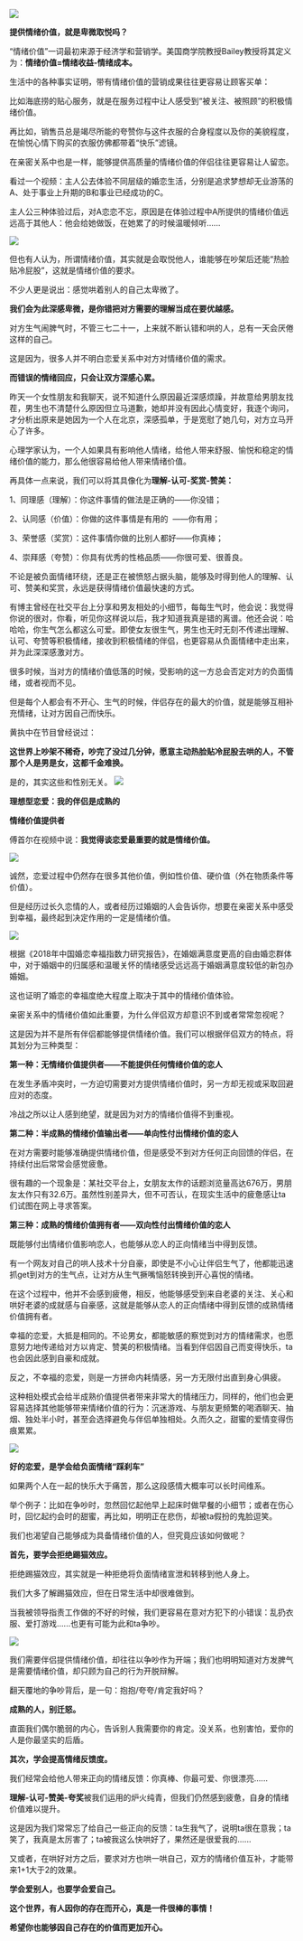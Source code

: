 
![](https://mmbiz.qpic.cn/mmbiz_png/3M1Z7d4jvjbR1NtZj4lWHt9hanjViacA8akGOzo8Ia1YuoPula5ibxE5SQG4DSnJeialFPULn70NgfoCHTOLCyE0Q/640?wx_fmt=png)

**提供情绪价值，就是卑微取悦吗？**

“情绪价值”一词最初来源于经济学和营销学。美国商学院教授Bailey教授将其定义为：**情绪价值=情绪收益-情绪成本。**

生活中的各种事实证明，带有情绪价值的营销成果往往更容易让顾客买单：

比如海底捞的贴心服务，就是在服务过程中让人感受到“被关注、被照顾”的积极情绪价值。

再比如，销售员总是竭尽所能的夸赞你与这件衣服的合身程度以及你的美貌程度，在愉悦心情下购买的衣服仿佛都带着“快乐”滤镜。

在亲密关系中也是一样，能够提供高质量的情绪价值的伴侣往往更容易让人留恋。

看过一个视频：主人公去体验不同层级的婚恋生活，分别是追求梦想却无业游荡的A、处于事业上升期的B和事业已经成功的C。

主人公三种体验过后，对A恋恋不忘，原因是在体验过程中A所提供的情绪价值远远高于其他人：他会给她做饭，在她累了的时候温暖倾听......

![](https://mmbiz.qpic.cn/mmbiz_jpg/3M1Z7d4jvjZSF9O8BjOxLfQIW0qzwFIR3piadPKdKHmT2xuIKYHfmI9y1xpiasRPj5ORM1SVribUTia2PvyF4QpiaPA/640?wx_fmt=jpeg)

但也有人认为，所谓情绪价值，其实就是会取悦他人，谁能够在吵架后还能“热脸贴冷屁股”，这就是情绪价值的要求。

不少人更是说出：感觉哄着别人的自己太卑微了。

**我们会为此深感卑微，是你错把对方需要的理解当成在要优越感。**

对方生气闹脾气时，不管三七二十一，上来就不断认错和哄的人，总有一天会厌倦这样的自己。

这是因为，很多人并不明白恋爱关系中对方对情绪价值的需求。

**而错误的情绪回应，只会让双方深感心累。**

昨天一个女性朋友和我聊天，说不知道什么原因最近深感烦躁，并故意给男朋友找茬，男生也不清楚什么原因但立马道歉，她却并没有因此心情变好，我逐个询问，才分析出原来是她因为一个人在北京，深感孤单，于是宽慰了她几句，对方立马开心了许多。

心理学家认为，一个人如果具有影响他人情绪，给他人带来舒服、愉悦和稳定的情绪价值的能力，那么他很容易给他人带来情绪价值。

再具体一点来说，我们可以将其具像化为**理解-认可-奖赏-赞美：**

1、同理感（理解）：你这件事情的做法是正确的——你没错；

2、认同感（价值）：你做的这件事情是有用的  ——你有用；

3、荣誉感（奖赏）：这件事情你做的比别人都好——你真棒；

4、崇拜感（夸赞）：你具有优秀的性格品质——你很可爱、很善良。

不论是被负面情绪环绕，还是正在被愤怒占据头脑，能够及时得到他人的理解、认可、赞美和奖赏，永远是获得情绪价值最快速的方式。

有博主曾经在社交平台上分享和男友相处的小细节，每每生气时，他会说：我觉得你说的很对，你看，听见你这样说以后，我才知道我真是错的离谱。他还会说：哈哈哈，你生气怎么都这么可爱。即使女友很生气，男生也无时无刻不传递出理解、认可、夸赞等积极情绪，接收到积极情绪的伴侣，也更容易从负面情绪中走出来，并为此深深感激对方。

很多时候，当对方的情绪价值低落的时候，受影响的这一方总会否定对方的负面情绪，或者视而不见。

但是每个人都会有不开心、生气的时候，伴侣存在的最大的价值，就是能够互相补充情绪，让对方因自己而快乐。

黄执中在节目曾经说过：

**这世界上吵架不稀奇，吵完了没过几分钟，愿意主动热脸贴冷屁股去哄的人，不管那个人是男是女，这都千金难换。**

是的，其实这些和性别无关。
![](https://mmbiz.qpic.cn/mmbiz_png/3M1Z7d4jvjbR1NtZj4lWHt9hanjViacA8XcVjK1BI7bDfZbB4pQJc8VSiarS4MRxoXzX3v7VnhI8n2ffJZHgKfIA/640?wx_fmt=png)

**理想型恋爱：我的伴侣是成熟的**

**情绪价值提供者**

傅首尔在视频中说：**我觉得谈恋爱最重要的就是情绪价值。**

![](https://mmbiz.qpic.cn/mmbiz_png/3M1Z7d4jvjZSF9O8BjOxLfQIW0qzwFIRR9ZscDTpWP8h5sTFNq1NzictVtT3FUI2IOLSezaR2ibEErd391ZJDibkg/640?wx_fmt=png)

诚然，恋爱过程中仍然存在很多其他价值，例如性价值、硬价值（外在物质条件等价值）。

但是经历过长久恋情的人，或者经历过婚姻的人会告诉你，想要在亲密关系中感受到幸福，最终起到决定作用的一定是情绪价值。

![](https://mmbiz.qpic.cn/mmbiz_png/3M1Z7d4jvjZSF9O8BjOxLfQIW0qzwFIR3wFTO9aDapScn8x4btLlpx8xBHXtfbwlFeMWcCJ57A7k4HnaqjUUqg/640?wx_fmt=png)

根据《2018年中国婚恋幸福指数力研究报告》，在婚姻满意度更高的自由婚恋群体中，对于婚姻中的归属感和温暖关怀的情绪感受远远高于婚姻满意度较低的新包办婚姻。

这也证明了婚恋的幸福度绝大程度上取决于其中的情绪价值体验。

亲密关系中的情绪价值如此重要，为什么伴侣双方却意识不到或者常常忽视呢？

这是因为并不是所有伴侣都能够提供情绪价值。我们可以根据伴侣双方的特点，将其划分为三种类型：

**第一种：无情绪价值提供者——不能提供任何情绪价值的恋人**

在发生矛盾冲突时，一方迫切需要对方提供情绪价值时，另一方却无视或采取回避应对的态度。

冷战之所以让人感到绝望，就是因为对方的情绪价值得不到重视。

**第二种：半成熟的情绪价值输出者——单向性付出情绪价值的恋人**

在对方需要时能够准确提供情绪价值，但是感受不到对方任何正向回馈的伴侣，在持续付出后常常会感觉疲惫。

很有趣的一个现象是：某社交平台上，女朋友太作的话题浏览量高达676万，男朋友太作只有32.6万。虽然性别差异大，但不可否认，在现实生活中的疲惫感让ta们试图在网上寻求答案。

**第三种：成熟的情绪价值拥有者——双向性付出情绪价值的恋人**

既能够付出情绪价值影响恋人，也能够从恋人的正向情绪当中得到反馈。

有一个网友对自己的哄人技术十分自豪，即使是不小心让伴侣生气了，他都能迅速抓get到对方的生气点，让对方从生气撅嘴恼怒转换到开心喜悦的情绪。

在这个过程中，他并不会感到疲倦，相反，他能够感受到来自老婆的关注、关心和哄好老婆的成就感与自豪感，这就是能够从恋人的正向情绪中得到反馈的成熟情绪价值拥有者。

幸福的恋爱，大抵是相同的。不论男女，都能敏感的察觉到对方的情绪需求，也愿意努力地传递给对方以肯定、赞美的积极情绪。当看到伴侣因自己而变得快乐，ta也会因此感到自豪和成就。

反之，不幸福的恋爱，则是一方拼命内耗情感，另一方无限付出直到身心俱疲。

这种相处模式会给半成熟价值提供者带来非常大的情绪压力，同样的，他们也会更容易选择其他能够带来情绪价值的行为：沉迷游戏、与朋友更频繁的喝酒聊天、抽烟、独处半小时，甚至会选择避免与伴侣单独相处。久而久之，甜蜜的爱情变得伤痕累累。

![](https://mmbiz.qpic.cn/mmbiz_png/3M1Z7d4jvjbR1NtZj4lWHt9hanjViacA86oGX9aDgOcE0vjXBp0RUtI6xsLGF50LPIZlpibicurvWzpLF6Yr8iaFiaA/640?wx_fmt=png)

**好的恋爱，是学会给负面情绪“踩刹车”**

如果两个人在一起的快乐大于痛苦，那么这段感情大概率可以长时间维系。

举个例子：比如在争吵时，忽然回忆起他早上起床时做早餐的小细节；或者在伤心时，回忆起约会时的甜蜜，再比如，明明正在悲伤，却被ta假扮的鬼脸逗笑。

我们也渴望自己能够成为具备情绪价值的人，但究竟应该如何做呢？

**首先，要学会拒绝踢猫效应。**

拒绝踢猫效应，其实就是一种拒绝将负面情绪宣泄和转移到他人身上。

我们大多了解踢猫效应，但在日常生活中却很难做到。

当我被领导指责工作做的不好的时候，我们更容易在意对方犯下的小错误：乱扔衣服、爱打游戏......也更有可能为此和ta争吵。

![](https://mmbiz.qpic.cn/mmbiz_png/3M1Z7d4jvjZSF9O8BjOxLfQIW0qzwFIR5HQ1Q0yQal5HbKQU2EiabGOvyH6mLkOEuMicpCL9pGHVcXQNz7qMlgcg/640?wx_fmt=png)

我们需要伴侣提供情绪价值，却往往以争吵作为开端；我们也明明知道对方发脾气是需要情绪价值，却只顾为自己的行为开脱辩解。

翻天覆地的争吵背后，是一句：抱抱/夸夸/肯定我好吗？

**成熟的人，别迁怒。**

直面我们偶尔脆弱的内心，告诉别人我需要你的肯定。没关系，也别害怕，爱你的人是你最坚实的后盾。

**其次，学会提高情绪反馈度。**

我们经常会给他人带来正向的情绪反馈：你真棒、你最可爱、你很漂亮......

**理解-认可-赞美-夸奖**被我们运用的炉火纯青，但我们仍然感到疲惫，自身的情绪价值难以提升。

这是因为我们常常忘了给自己一些正向的反馈：ta生我气了，说明ta很在意我；ta笑了，我真是太厉害了；ta被我这么快哄好了，果然还是很爱我的......

又或者，在哄好对方之后，要求对方也哄一哄自己，双方的情绪价值互补，才能带来1+1大于2的效果。

**学会爱别人，也要学会爱自己。**

**这个世界，有人因你的存在而开心，真是一件很棒的事情！**

**希望你也能够因自己存在的价值而更加开心。**